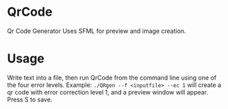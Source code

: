# QrCode
Qr Code Generator
Uses SFML for preview and image creation.

# Usage
Write text into a file, then run QrCode from the command line
using one of the four error levels. Example: `./QRgen --f <inputfile> --ec 1` will create a qr code
with error correction level 1, and a preview window will appear.
Press S to save.
